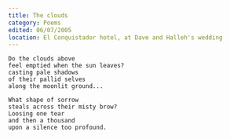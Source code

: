 ```yaml
---
title: The clouds
category: Poems
edited: 06/07/2005
location: El Conquistador hotel, at Dave and Halleh's wedding
---
```


    Do the clouds above
    feel emptied when the sun leaves?
    casting pale shadows
    of their pallid selves
    along the moonlit ground...

    What shape of sorrow
    steals across their misty brow?
    Loosing one tear
    and then a thousand
    upon a silence too profound.


